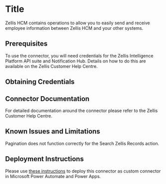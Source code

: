 # Title
Zellis HCM contains operations to allow you to easily send and receive employee information between Zellis HCM and your other systems. 

## Prerequisites
To use the connector, you will need credentials for the Zellis Intelligence Platform API suite and Notification Hub. Details on how to do this are available on the Zellis Customer Help Centre.   

## Obtaining Credentials


## Connector Documentation
For detailed documentation around the connector please refer to the Zellis Customer Help Centre.


## Known Issues and Limitations
Pagination does not function correctly for the Search Zellis Records action.

## Deployment Instructions
Please use [these instructions](https://docs.microsoft.com/en-us/connectors/custom-connectors/paconn-cli) to deploy this connector as custom connector in Microsoft Power Automate and Power Apps.